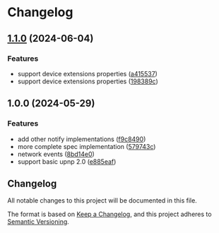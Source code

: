 # Changelog

## [1.1.0](https://github.com/huffSamuel/upnped/compare/v1.0.0...v1.1.0) (2024-06-04)


### Features

* support device extensions properties ([a415537](https://github.com/huffSamuel/upnped/commit/a4155375d91ac9680f141efc1af2d109ab096e6d))
* support device extensions properties ([198389c](https://github.com/huffSamuel/upnped/commit/198389c384606571e9a5dce0a360a7c8d5414fe6))

## 1.0.0 (2024-05-29)


### Features

* add other notify implementations ([f9c8490](https://github.com/huffSamuel/upnped/commit/f9c84900c4d547d947da378aa2aa809d8af71ca5))
* more complete spec implementation ([579743c](https://github.com/huffSamuel/upnped/commit/579743ce2b5d51dab8d8443f687620a14afcafe9))
* network events ([8bd14e0](https://github.com/huffSamuel/upnped/commit/8bd14e035fe5e09f51195422c0170fd685562947))
* support basic upnp 2.0 ([e885eaf](https://github.com/huffSamuel/upnped/commit/e885eaf77e78d6b34cf93224100f6616c7eaebc0))

## Changelog
All notable changes to this project will be documented in this file.

The format is based on [Keep a Changelog](https://keepachangelog.com/en/1.0.0/),
and this project adheres to [Semantic Versioning](https://semver.org/spec/v2.0.0.html).
